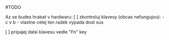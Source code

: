 #TODO

Az se budes hrabat v hardwaru:
  [ ] zkontroluj klavesy (obcas nefungujou):
    - c v b
    - vlastne celej ten radek vypada dost sus

  [ ] pripajej dalsi klavesu vedle "Fn" key


